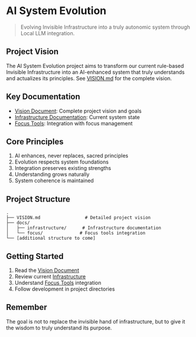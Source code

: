 # AI System Evolution

> Evolving Invisible Infrastructure into a truly autonomic system through Local LLM integration.

## Project Vision
The AI System Evolution project aims to transform our current rule-based Invisible Infrastructure into an AI-enhanced system that truly understands and actualizes its principles. See [VISION.md](./VISION.md) for the complete vision.

## Key Documentation
- [Vision Document](./VISION.md): Complete project vision and goals
- [Infrastructure Documentation](./docs/infrastructure/INVISIBLE_INFRASTRUCTURE.md): Current system state
- [Focus Tools](./docs/focus/FOCUS_TOOLS.md): Integration with focus management

## Core Principles
1. AI enhances, never replaces, sacred principles
2. Evolution respects system foundations
3. Integration preserves existing strengths
4. Understanding grows naturally
5. System coherence is maintained

## Project Structure
```
.
├── VISION.md                 # Detailed project vision
├── docs/
│   ├── infrastructure/      # Infrastructure documentation
│   └── focus/              # Focus tools integration
└── [additional structure to come]
```

## Getting Started
1. Read the [Vision Document](./VISION.md)
2. Review current [Infrastructure](./docs/infrastructure/INVISIBLE_INFRASTRUCTURE.md)
3. Understand [Focus Tools](./docs/focus/FOCUS_TOOLS.md) integration
4. Follow development in project directories

## Remember
The goal is not to replace the invisible hand of infrastructure, but to give it the wisdom to truly understand its purpose.